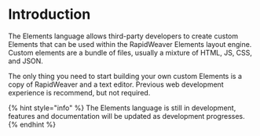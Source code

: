 # Introduction

The Elements language allows third-party developers to create custom Elements that can be used within the RapidWeaver Elements layout engine. Custom elements are a bundle of files, usually a mixture of HTML, JS, CSS, and JSON.

The only thing you need to start building your own custom Elements is a copy of RapidWeaver and a text editor. Previous web development experience is recommend, but not required.

{% hint style="info" %}
The Elements language is still in development, features and documentation will be updated as development progresses.
{% endhint %}
